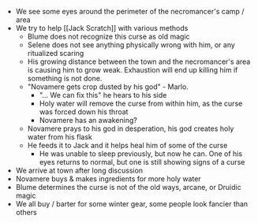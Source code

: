 - We see some eyes around the perimeter of the necromancer's camp / area
- We try to help [[Jack Scratch]] with various methods
	- Blume does not recognize this curse as old magic
	- Selene does not see anything physically wrong with him, or any ritualized scaring
	- His growing distance between the town and the necromancer's area is causing him to grow weak. Exhaustion will end up killing him if something is not done.
	- "Novamere gets crop dusted by his god" - Marlo. 
		- "... We can fix this" he hears to his side
		- Holy water will remove the curse from within him, as the curse was forced down his throat
		- Novamere has an awakening?
	- Novamere prays to his god in desperation, his god creates holy water from his flask
	- He feeds it to Jack and it helps heal him of some of the curse
		- He was unable to sleep previously, but now he can. One of his eyes returns to normal, but one is still showing signs of a curse
- We arrive at town after long discussion
- Novamere buys & makes ingredients for more holy water
- Blume determines the curse is not of the old ways, arcane, or Druidic magic
- We all buy / barter for some winter gear, some people look fancier than others
